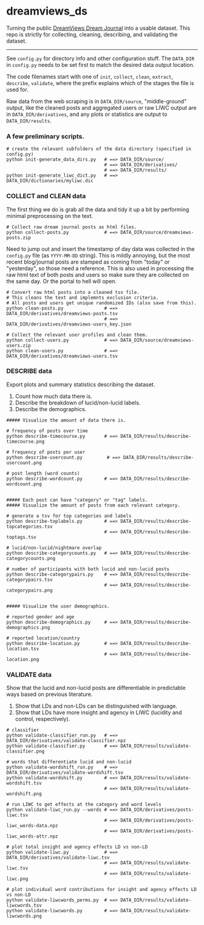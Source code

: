 # dreamviews_ds

Turning the public [DreamViews Dream Journal](https://www.dreamviews.com/blogs/) into a usable dataset. This repo is strictly for collecting, cleaning, describing, and validating the dataset.

---

See `config.py` for directory info and other configuration stuff. The `DATA_DIR` in `config.py` needs to be set first to match the desired data output location.

The code filenames start with one of `init`, `collect`, `clean`, `extract`, `describe`, `validate`, where the prefix explains which of the stages the file is used for.

Raw data from the web scraping is in `DATA_DIR/source`, "middle-ground" output, like the cleaned posts and aggregated users or raw LIWC output are in `DATA_DIR/derivatives`, and any plots or statistics are output to `DATA_DIR/results`.


### A few preliminary scripts.

```shell
# create the relevant subfolders of the data directory (specified in config.py)
python init-generate_data_dirs.py   # ==> DATA_DIR/source/
                                    # ==> DATA_DIR/derivatives/
                                    # ==> DATA_DIR/results/
python init-generate_liwc_dict.py   # ==> DATA_DIR/dictionaries/myliwc.dic
```


### COLLECT and CLEAN data

The first thing we do is grab all the data and tidy it up a bit by performing minimal preprocessing on the text.

```shell
# Collect raw dream journal posts as html files.
python collect-posts.py             # ==> DATA_DIR/source/dreamviews-posts.zip
```

Need to jump out and insert the timestamp of day data was collected in the `config.py` file (as `YYYY-MM-DD` string). This is mildly annoying, but the most recent blog/journal posts are stamped as coming from "today" or "yesterday", so those need a reference. This is also used in processing the raw html text of both posts and users so make sure they are collected on the same day. Or the portal to hell will open.

```shell
# Convert raw html posts into a cleaned tsv file.
# This cleans the text and implemnts exclusion criteria.
# All posts and users get unique randomized IDs (also save from this).
python clean-posts.py               # ==> DATA_DIR/derivatives/dreamviews-posts.tsv
                                    # ==> DATA_DIR/derivatives/dreamviews-users_key.json

# Collect the relevant user profiles and clean them.
python collect-users.py             # ==> DATA_DIR/source/dreamviews-users.zip
python clean-users.py               # ==> DATA_DIR/derivatives/dreamviews-users.tsv
```


### DESCRIBE data

Export plots and summary statistics describing the dataset.

1. Count how much data there is.
2. Describe the breakdown of lucid/non-lucid labels.
3. Describe the demographics.

```shell
##### Visualize the amount of data there is.

# frequency of posts over time
python describe-timecourse.py       # ==> DATA_DIR/results/describe-timecourse.png

# frequency of posts per user
python describe-usercount.py         # ==> DATA_DIR/results/describe-usercount.png

# post length (word counts)
python describe-wordcount.py        # ==> DATA_DIR/results/describe-wordcount.png


##### Each post can have "category" or "tag" labels.
##### Visualize the amount of posts from each relevant category.

# generate a tsv for top categories and labels
python describe-toplabels.py        # ==> DATA_DIR/results/describe-topcategories.tsv
                                    # ==> DATA_DIR/results/describe-toptags.tsv

# lucid/non-lucid/nightmare overlap
python describe-categorycounts.py   # ==> DATA_DIR/results/describe-categorycounts.png

# number of participants with both lucid and non-lucid posts
python describe-categorypairs.py    # ==> DATA_DIR/results/describe-categorypairs.tsv
                                    # ==> DATA_DIR/results/describe-categorypairs.png


##### Visualize the user demographics.

# reported gender and age
python describe-demographics.py     # ==> DATA_DIR/results/describe-demographics.png

# reported location/country
python describe-location.py         # ==> DATA_DIR/results/describe-location.tsv
                                    # ==> DATA_DIR/results/describe-location.png
```


### VALIDATE data

Show that the lucid and non-lucid posts are differentiable in predictable ways based on previous literature.

1. Show that LDs and non-LDs can be distinguished with language.
2. Show that LDs have more insight and agency in LIWC (lucidity and control, respectively).

```shell
# classifier
python validate-classifier_run.py   # ==> DATA_DIR/derivatives/validate-classifier.npz
python validate-classifier.py       # ==> DATA_DIR/results/validate-classifier.png

# words that differentiate lucid and non-lucid
python validate-wordshift_run.py    # ==> DATA_DIR/derivatives/validate-wordshift.tsv
python validate-wordshift.py        # ==> DATA_DIR/results/validate-wordshift.tsv
                                    # ==> DATA_DIR/results/validate-wordshift.png

# run LIWC to get effects at the category and word levels
python validate-liwc_run.py --words # ==> DATA_DIR/derivatives/posts-liwc.tsv
                                    # ==> DATA_DIR/derivatives/posts-liwc_words-data.npz
                                    # ==> DATA_DIR/derivatives/posts-liwc_words-attr.npz

# plot total insight and agency effects LD vs non-LD
python validate-liwc.py             # ==> DATA_DIR/derivatives/validate-liwc.tsv
                                    # ==> DATA_DIR/results/validate-liwc.tsv
                                    # ==> DATA_DIR/results/validate-liwc.png

# plot individual word contributions for insight and agency effects LD vs non-LD
python validate-liwcwords_perms.py  # ==> DATA_DIR/results/validate-liwcwords.tsv
python validate-liwcwords.py        # ==> DATA_DIR/results/validate-liwcwords.png
```
